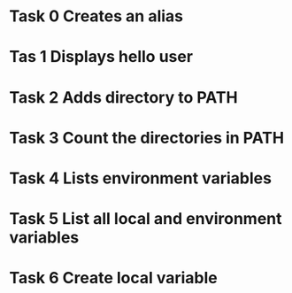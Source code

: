 # Task 0 Creates an alias
# Tas 1 Displays hello user
# Task 2 Adds directory to PATH
# Task 3 Count the directories in PATH
# Task 4 Lists environment variables
# Task 5 List all local and environment variables
# Task 6 Create local variable

